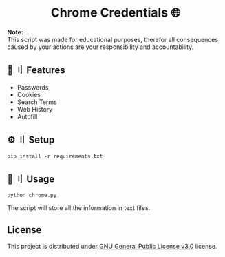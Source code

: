 <h1 align="center">Chrome Credentials 🌐</h1>

**Note:** \
This script was made for educational purposes, therefor all consequences caused by your actions are your responsibility and accountability.

## 🔰 〢 Features
- Passwords
- Cookies
- Search Terms
- Web History
- Autofill

## ⚙️ 〢 Setup
```
pip install -r requirements.txt
```

## 🤖 〢 Usage
```
python chrome.py
```
The script will store all the information in text files.

## License
This project is distributed under [GNU General Public License v3.0](https://github.com/netgian/Chrome-Credentials/blob/main/LICENSE) license.
